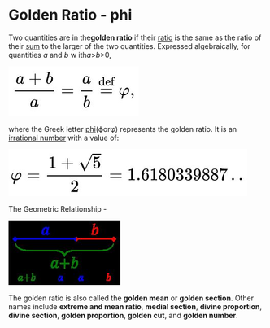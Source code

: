 # Golden Ratio - phi

Two quantities are in the**golden ratio** if their [ratio](https://en.wikipedia.org/wiki/Ratio) is the same as the ratio of their [sum](https://en.wikipedia.org/wiki/Summation) to the larger of the two quantities. Expressed algebraically, for quantities *a* and *b* w ith*a*>*b*>0,

![image](../../media/Golden-Ratio-phi-image1.jpg)

where the Greek letter [phi](https://en.wikipedia.org/wiki/Phi_(letter))(ϕorφ) represents the golden ratio. It is an [irrational number](https://en.wikipedia.org/wiki/Irrational_number) with a value of:

![image](../../media/Golden-Ratio-phi-image2.jpg)

The Geometric Relationship -

![image](../../media/Golden-Ratio-phi-image3.jpg)

The golden ratio is also called the **golden mean** or **golden section**. Other names include **extreme and mean ratio**, **medial section**, **divine proportion**, **divine section**, **golden proportion**, **golden cut**, and **golden number**.
